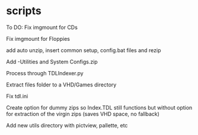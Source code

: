 # scripts
To DO:
Fix imgmount for CDs

Fix imgmount for Floppies

add auto unzip, insert common setup, config.bat files and rezip

Add -Utilities and System Configs.zip

Process through TDLIndexer.py

Extract files folder to a VHD/Games directory

Fix tdl.ini

Create option for dummy zips so Index.TDL still functions but without option for extraction of the virgin zips (saves VHD space, no fallback)

Add new utils directory with pictview, pallette, etc
